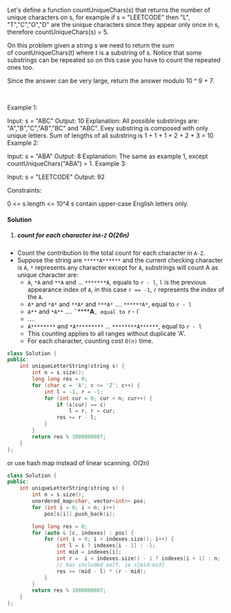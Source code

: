 Let's define a function countUniqueChars(s) that returns the number of unique characters on s, for example if s = "LEETCODE" then "L", "T","C","O","D" are the unique characters since they appear only once in s, therefore countUniqueChars(s) = 5.

On this problem given a string s we need to return the sum of countUniqueChars(t) where t is a substring of s. Notice that some substrings can be repeated so on this case you have to count the repeated ones too.

Since the answer can be very large, return the answer modulo 10 ^ 9 + 7.

 

Example 1:

Input: s = "ABC"
Output: 10
Explanation: All possible substrings are: "A","B","C","AB","BC" and "ABC".
Evey substring is composed with only unique letters.
Sum of lengths of all substring is 1 + 1 + 1 + 2 + 2 + 3 = 10
Example 2:

Input: s = "ABA"
Output: 8
Explanation: The same as example 1, except countUniqueChars("ABA") = 1.
Example 3:

Input: s = "LEETCODE"
Output: 92
 

Constraints:

0 <= s.length <= 10^4
s contain upper-case English letters only.

#### Solution

1. ##### count for each character in`A-Z` O(26n)

- Count the contribution to the total count for each character in `A-Z`. 
- Suppose the string are `*****A******` and the current checking character is `A`, `*` represents any character except for `A`, substrings will count A as unique character are:
    - `A`, `*A` and `**A` and ... `*******A`, equals to `r - l`, `l` is the previous appearance index of `A`, in this case `r == -1`, `r` represents the index of the `A`.
    - `A*` and `*A*` and `**A*` and `***A*` .... `******A*`, equal to `r - l`
    - `A**` and `*A**` .... ``******A**`, equal to `r - l`
    - ....
    - `A********` and `*A*********` ... `********A******`, equal to `r - l`
    - This counting applies to all ranges without duplicate 'A'.
    - For each character, counting cost `O(n)` time.

```cpp
class Solution {
public:
    int uniqueLetterString(string s) {
        int n = s.size();
        long long res = 0;
        for (char c = 'A'; c <= 'Z'; c++) {
            int l = -1, r = -1;
            for (int cur = 0; cur < n; cur++) {
                if (s[cur] == c)
                    l = r, r = cur;
                res += r - l;
            }
        }
        return res % 1000000007;
    }
};

```

or use hash map instead of linear scanning. O(2n)

```cpp
class Solution {
public:
    int uniqueLetterString(string s) {
        int n = s.size();
        unordered_map<char, vector<int>> pos;
        for (int i = 0; i < n; i++)
            pos[s[i]].push_back(i);

        long long res = 0;
        for (auto & [c, indexes] : pos) {
            for (int i = 0; i < indexes.size(); i++) {
                int l = i ? indexes[i - 1] : -1;
                int mid = indexes[i];
                int r =  i < indexes.size() - 1 ? indexes[i + 1] : n;
                // has included self. ie s[mid:mid]
                res += (mid - l) * (r - mid);
            }
        }
        return res % 1000000007;
    }
};
```